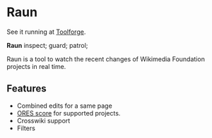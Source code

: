 Raun
====

See it running at [Toolforge](https://tools.wmflabs.org/raun/).

**Raun** inspect; guard; patrol;

Raun is a tool to watch the recent changes of Wikimedia Foundation projects in real time.

## Features
* Combined edits for a same page
* [ORES score](https://meta.wikimedia.org/wiki/Research:Revision_scoring_as_a_service#Objective_revision_evaluation_service_.28ORES.29) for supported projects.
* Crosswiki support
* Filters
